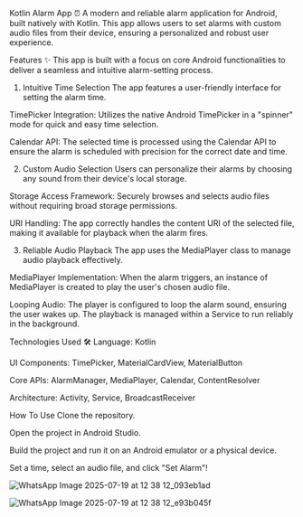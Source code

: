 Kotlin Alarm App ⏰
A modern and reliable alarm application for Android, built natively with Kotlin. This app allows users to set alarms with custom audio files from their device, ensuring a personalized and robust user experience.

Features ✨
This app is built with a focus on core Android functionalities to deliver a seamless and intuitive alarm-setting process.

1. Intuitive Time Selection
The app features a user-friendly interface for setting the alarm time.

TimePicker Integration: Utilizes the native Android TimePicker in a "spinner" mode for quick and easy time selection.

Calendar API: The selected time is processed using the Calendar API to ensure the alarm is scheduled with precision for the correct date and time.

2. Custom Audio Selection
Users can personalize their alarms by choosing any sound from their device's local storage.

Storage Access Framework: Securely browses and selects audio files without requiring broad storage permissions.

URI Handling: The app correctly handles the content URI of the selected file, making it available for playback when the alarm fires.

3. Reliable Audio Playback
The app uses the MediaPlayer class to manage audio playback effectively.

MediaPlayer Implementation: When the alarm triggers, an instance of MediaPlayer is created to play the user's chosen audio file.

Looping Audio: The player is configured to loop the alarm sound, ensuring the user wakes up. The playback is managed within a Service to run reliably in the background.

Technologies Used 🛠️
Language: Kotlin

UI Components: TimePicker, MaterialCardView, MaterialButton

Core APIs: AlarmManager, MediaPlayer, Calendar, ContentResolver

Architecture: Activity, Service, BroadcastReceiver

How To Use
Clone the repository.

Open the project in Android Studio.

Build the project and run it on an Android emulator or a physical device.

Set a time, select an audio file, and click "Set Alarm"!

![WhatsApp Image 2025-07-19 at 12 38 12_093eb1ad](https://github.com/user-attachments/assets/30443f7a-ebfc-4ecc-ab31-391faad0637f)

![WhatsApp Image 2025-07-19 at 12 38 12_e93b045f](https://github.com/user-attachments/assets/7f5d118c-d742-4641-8942-8741d3cba063)
